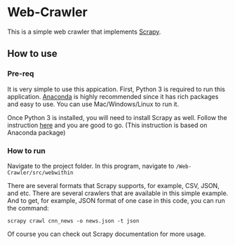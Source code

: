 # Web-Crawler
This is a simple web crawler that implements [Scrapy](https://scrapy.org/).

## How to use
### Pre-req
It is very simple to use this appication. First, Python 3 is required to run this application. [Anaconda](https://www.anaconda.com/download/#linux) is highly recommended since it has rich packages and easy to use. You can use Mac/Windows/Linux to run it.

Once Python 3 is installed, you will need to install Scrapy as well. Follow the instruction [here](https://anaconda.org/conda-forge/scrapy) and you are good to go. (This instruction is based on Anaconda package)

### How to run
Navigate to the project folder. In this program, navigate to `/Web-Crawler/src/webwithin`

There are several formats that Scrapy supports, for example, CSV, JSON, and etc. There are several crawlers that are available in this simple example. And to get, for example, JSON format of one case in this code, you can run the command:

```
scrapy crawl cnn_news -o news.json -t json
```

Of course you can check out Scrapy documentation for more usage.
